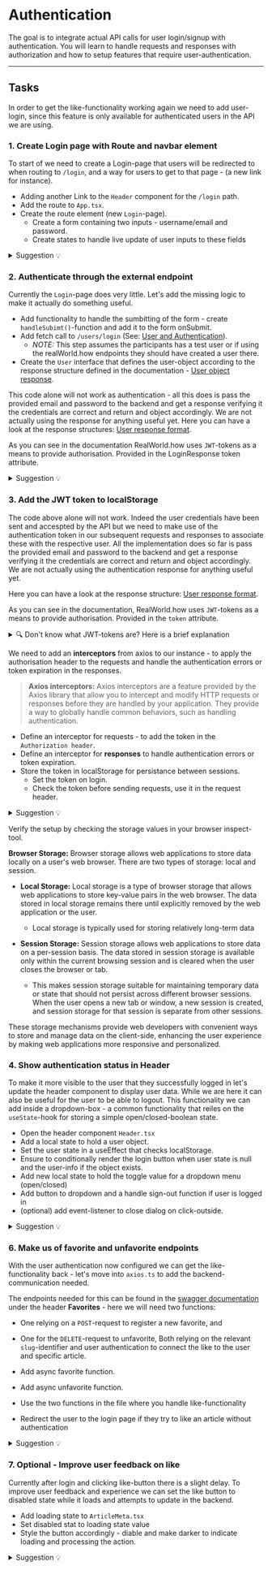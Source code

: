 # Authentication

The goal is to integrate actual API calls for user login/signup with authentication. You will learn to handle requests and responses with authorization and how to setup features that require user-authentication.

---

## Tasks

In order to get the like-functionality working again we need to add user-login, since this feature is only available for authenticated users in the API we are using.

### 1. Create Login page with Route and navbar element

To start of we need to create a Login-page that users will be redirected to when routing to `/login`, and a way for users to get to that page - (a new link for instance).

- Adding another Link to the `Header` component for the `/login` path.
- Add the route to `App.tsx`.
- Create the route element (new `Login`-page).
  - Create a form containing two inputs - username/email and password.
  - Create states to handle live update of user inputs to these fields

<details>
<summary> Suggestion 💡</summary>

**Header.tsx**

```tsx
import { Link } from "react-router-dom";
import "./Header.css";

const Header = () => {
  return (
    <header className="header">
      <h1>Conduit</h1>
      <nav className="navbar">
        <ul>
          <li>
            <Link to="/">Home</Link>
          </li>
          <li>
            <Link to="/login">Login</Link>
          </li>
        </ul>
      </nav>
    </header>
  );
};
export default Header;
```

**App.tsx**

```tsx
import { Provider } from "react-redux";
import { BrowserRouter, Route, Routes } from "react-router-dom";
import "./App.css";
import Article from "./pages/Article/Article";
import Home from "./pages/Home/Home";
import Login from "./pages/Login/Login";
import store from "./state/store";

const App = () => {
  return (
    <Provider store={store}>
      <BrowserRouter>
        <Routes>
          <Route path="/" element={<Home />} />
          <Route path="/article/:slug" element={<Article />} />
          <Route path="/login" element={<Login />} />
        </Routes>
      </BrowserRouter>
    </Provider>
  );
};

export default App;
```

**Login.tsx**

```tsx
import { useState } from "react";
import Header from "../../components/Header/Header";
import "./Login.css";

const LoginPage = () => {
  const [form, setForm] = useState<{ email: string; password: string }>({
    email: "",
    password: "",
  });

  return (
    <>
      <Header />
      <form className="login-form">
        <h1 className="login-header">Sign in</h1>
        <div>
          <input
            type="email"
            id="email"
            value={email}
            onChange={(event) =>
              setForm((prev) => {
                return { ...prev, email: event.target.value };
              })
            }
          />
        </div>
        <div>
          <input
            type="password"
            id="password"
            value={password}
            onChange={setForm((prev) => {
              return { ...prev, password: event.target.value };
            })}
          />
        </div>
        <div className="button-container">
          <button type="submit">Sign in</button>
        </div>
      </form>
    </>
  );
};

export default LoginPage;
```

**Login.css**

```css
.login-form {
  max-width: 480px;
  margin: 0 auto;
  margin-top: 60px;
}

.login-form .login-header {
  text-align: center;
  font-size: 2.25rem;
  margin-top: 0;
  margin-bottom: 1rem;
}

.login-form label {
  display: block;
  margin-bottom: 0.5rem;
}

.login-form input {
  font-size: medium;
  box-sizing: border-box;
  width: 100%;
  padding: 1rem;
  margin-bottom: 1rem;
  border: 1px solid #ccc;
  border-radius: 0.25rem;
}

.login-form .button-container {
  display: flex;
  flex-direction: row;
  justify-content: flex-end;
}

.login-form button {
  font-size: medium;
  display: inline-block;
  padding: 1rem 1.5rem;
  background-color: #5cb85c;
  color: white;
  border: none;
  border-radius: 0.25rem;
  cursor: pointer;
}

.login-form button:hover {
  background-color: #3d8b3d;
}
```

</details>

### 2. Authenticate through the external endpoint

Currently the `Login`-page does very little. Let's add the missing logic to make it actually do something useful.

- Add functionality to handle the sumbitting of the form - create `handleSubimt()`-function and add it to the form onSubmit.
- Add fetch call to `/users/login` (See: [User and Authentication](https://www.realworld.how/docs/specs/frontend-specs/swagger)).
  - _NOTE:_ This step assumes the participants has a test user or if using the realWorld.how endpoints they should have created a user there.
- Create the `User` interface that defines the user-object according to the response structure defined in the documentation - [User object response](https://www.realworld.how/docs/specs/backend-specs/api-response-format#users-for-authentication).

This code alone will not work as authentication - all this does is pass the provided email and password to the backend and get a response verifying it the credentials are correct and return and object accordingly. We are not actually using the response for anything useful yet. Here you can have a look at the response structures: [User response format](https://www.realworld.how/docs/specs/backend-specs/api-response-format/#users-for-authentication).

As you can see in the documentation RealWorld.how uses `JWT`-tokens as a means to provide authorisation. Provided in the LoginResponse token attribute.

<details>
<summary> Suggestion 💡</summary>

**Login.tsx**

```tsx
import { login } from "./../../api/axios";
...
const navigate = useNavigate();

const handleSubmit = async (event: React.FormEvent) => {
    event.preventDefault();
    try {
        await login(email, password);
        navigate("/");
    } catch (error) {
        console.log("Login failed");
    }
};
...
<form className="login-form" onSubmit={handleSubmit}>
```

**authentication.ts**

```tsx
import { User } from "../types";

interface LoginResponse {
  user: User;
}

export const login = async (email: string, password: string) => {
  const res = await fetch("/users/login", {
    method: "POST",
    headers: { "Content-Type": "application/json" },
    body: JSON.stringify({
      user: { email, password },
    }),
  });
  const data: LoginResponse = await res.json();
  return data.user;
};
```

**types.ts**

```js
...
export type User = {
  email: string;
  username: string;
  bio: string;
  image: string;
  token: string;
};
```

</details>

### 3. Add the JWT token to localStorage

The code above alone will not work. Indeed the user credentials have been sent and accespted by the API but we need to make use of the authentication token in our subsequent requests and responses to associate these with the respective user. All the implementation does so far is pass the provided email and password to the backend and get a response verifying it the credentials are correct and return and object accordingly. We are not actually using the authentication response for anything useful yet.

Here you can have a look at the response structure: [User response format](https://www.realworld.how/docs/specs/backend-specs/api-response-format/#users-for-authentication).

As you can see in the documentation, RealWorld.how uses `JWT`-tokens as a means to provide authorisation. Provided in the `token` attribute.

<details>
<summary>🔍 Don't know what JWT-tokens are? Here is a brief explanation</summary>
> **JWT (JSON Web Tokens)**
> JWT is a secure way to transmit information between a client and a server. It allows the server to authenticate and authorize the client based on the information contained within the token.
</details>

We need to add an **interceptors** from axios to our instance - to apply the authorisation header to the requests and handle the authentication errors or token expiration in the responses.

> **Axios interceptors:** Axios interceptors are a feature provided by the Axios library that allow you to intercept and modify HTTP requests or responses before they are handled by your application. They provide a way to globally handle common behaviors, such as handling authentication.

- Define an interceptor for requests - to add the token in the `Authorization header`.
- Define an interceptor for **responses** to handle authentication errors or token expiration.
- Store the token in localStorage for persistance between sessions.
  - Set the token on login.
  - Check the token before sending requests, use it in the request header.

<details>
<summary> Suggestion 💡</summary>

**auth.ts**

```tsx
export const login = async (email: string, password: string) => {
  const res = await fetch("/users/login", {
    method: "POST",
    headers: getRequestHeaders(),
    body: JSON.stringify({
      user: { email, password },
    }),
  });
  const data: LoginResponse = await res.json();
  localStorage.setItem("user", JSON.stringify(data.user));
  return data.user;
};

const getUser = () => {
  const userString = localStorage.getItem("user");
  if (userString) {
    const user: User = JSON.parse(userString);
    return user;
  }
};

export const getRequestHeaders = (override?: HeadersInit): HeadersInit => ({
  "Content-Type": "application/json",
  Authorization: `Bearer ${getUser()?.token}`,
  ...override,
});
```

In this setup it makes sense for us to use `localStorage` (_see explenation below_) - i.e. we get the item from storage using the key `jwt`. For this to work we need to adjust the `login()`-function to **set** the value of this _storage-key_ to the user specific token returned in the authentication request.

</details>

Verify the setup by checking the storage values in your browser inspect-tool.

**Browser Storage:** Browser storage allows web applications to store data locally on a user's web browser. There are two types of storage: local and session.

- **Local Storage:** Local storage is a type of browser storage that allows web applications to store key-value pairs in the web browser. The data stored in local storage remains there until explicitly removed by the web application or the user.

  - Local storage is typically used for storing relatively long-term data

- **Session Storage:** Session storage allows web applications to store data on a per-session basis. The data stored in session storage is available only within the current browsing session and is cleared when the user closes the browser or tab.
  - This makes session storage suitable for maintaining temporary data or state that should not persist across different browser sessions. When the user opens a new tab or window, a new session is created, and session storage for that session is separate from other sessions.

These storage mechanisms provide web developers with convenient ways to store and manage data on the client-side, enhancing the user experience by making web applications more responsive and personalized.

### 4. Show authentication status in Header

To make it more visible to the user that they successfully logged in let's update the header component to display user data. While we are here it can also be useful for the user to be able to logout. This functionality we can add inside a dropdown-box - a common functionality that reiles on the `useState`-hook for storing a simple open/closed-boolean state.

- Open the header component `Header.tsx`
- Add a local state to hold a user object.
- Set the user state in a useEffect that checks localStorage.
- Ensure to conditionally render the login button when user state is null and the user-info if the object exists.
- Add new local state to hold the toggle value for a dropdown menu (open/closed)
- Add button to dropdown and a handle sign-out function if user is logged in
- (optional) add event-listener to close dialog on click-outside.

<details>
<summary> Suggestion 💡</summary>

**Header.tsx (before signout)**

```tsx
import { useEffect, useState } from "react";
import { Link } from "react-router-dom";
import { User } from "../../types";
import "./Header.css";
import { getUser } from "../../api/auth";

const Header = () => {
  const [user, setUser] = useState<User | null>(null);

  useEffect(() => {
    const storedUser = getUser();
    if (storedUser) setUser(storedUser);
  }, []);

  return (
    <header className="header">
      <h1>Conduit</h1>
      <nav className="navbar">
        <ul>
          <li>
            <Link to="/">Home</Link>
          </li>
          <li>
            {user ? (
              <div className="user-info">
                <img src={user.image} alt={`${user.username}'s avatar`} />
                <p>{user.username}</p>
              </div>
            ) : (
              <Link to="/login">Login</Link>
            )}
          </li>
        </ul>
      </nav>
    </header>
  );
};
export default Header;
```

```css
.user-info {
  display: flex;
  align-items: center;
  cursor: pointer;
}

.user-info img {
  width: 30px;
  height: 30px;
  border-radius: 50%;
  margin-right: 5px;
}
```

**Header.tsx (after signout)**

```tsx
import { useEffect, useState } from "react";
import { Link, useNavigate } from "react-router-dom";
import { User } from "../../types";
import "./Header.css";

const Header = () => {
  const navigate = useNavigate();
  const [user, setUser] = (useState < User) | (null > null);
  const [open, setOpen] = useState(false);

  const handleSignOut = () => {
    localStorage.removeItem("user");
    setUser(null);
    setOpen(false);
    navigate("/");
  };

  useEffect(() => {
    const userString = localStorage.getItem("user");
    if (!userString) {
      setUser(null);
    } else {
      setUser(JSON.parse(userString));
    }
  }, [user]);

  return (
    <header className="header">
      <h1>Conduit</h1>
      <nav className="navbar">
        <ul>
          <li>
            <Link to="/">Home</Link>
          </li>
          <li>
            {user ? (
              <>
                <div
                  className="user-info"
                  onClick={() => setOpen((prev) => !prev)}
                >
                  <img src={user.image} alt={`${user.username}'s avatar`} />
                  <p>{user.username}</p>
                </div>
                {open && (
                  <div className="dropdown-menu">
                    <button onClick={handleSignOut}>Sign out</button>
                  </div>
                )}
              </>
            ) : (
              <Link to="/login">Login</Link>
            )}
          </li>
        </ul>
      </nav>
    </header>
  );
};
export default Header;
```

```css
.dropdown-menu {
  position: absolute;
  right: 10px;
  top: 50px;
  background-color: white;
  border: 1px solid #ddd;
  padding: 10px;
  border-radius: 5px;
  box-shadow: 0px 8px 16px 0px rgba(0, 0, 0, 0.2);
}

.dropdown-menu button {
  all: unset;
  cursor: pointer;
}
```

</details>

### 6. Make us of favorite and unfavorite endpoints

With the user authentication now configured we can get the like-functionality back - let's move into `axios.ts` to add the backend-communication needed.

The endpoints needed for this can be found in the [swagger documentation](https://www.realworld.how/docs/specs/frontend-specs/swagger) under the header **Favorites** - here we will need two functions:

- One relying on a `POST`-request to register a new favorite, and
- One for the `DELETE`-request to unfavorite,
  Both relying on the relevant `slug`-identifier and user authentication to connect the like to the user and specific article.

- Add async favorite function.
- Add async unfavorite function.
- Use the two functions in the file where you handle like-functionality
- Redirect the user to the login page if they try to like an article without authentication

<details>
<summary> Suggestion 💡</summary>

**articles.ts**

```tsx
export const favoriteArticle = async (slug: string) => {
  const res = await fetch(`/articles/${slug}/favorite`, {
    method: "POST",
    headers: getRequestHeaders(),
  });
  const data: ArticleResponse = await res.json();
  return data.article;
};

export const unFavoriteArticle = async (slug: string) => {
  const res = await fetch(`/articles/${slug}/favorite`, {
    method: "DELETE",
    headers: getRequestHeaders(),
  });
  const data: ArticleResponse = await res.json();
  return data.article;
};
```

**ArticleMeta.tsx**

```tsx
import { useDispatch } from "react-redux";
import { favoriteArticle, unFavoriteArticle } from "../../api/axios";
import { submitFavorite } from "../../state/appSlice";
import { Article } from "../../types";
import "./ArticleMeta.css";

interface Props {
  article: Article;
}
const ArticleMeta = ({ article }: Props) => {
  const dispatch = useDispatch();

  return (
    <div className="article-meta">
      <div className="info">
        <a href="/">{article.author.username}</a>
        <span className="subtitle1">
          {new Date(article.createdAt).toLocaleDateString()}
        </span>
      </div>
      <button
        className={article.favorited ? "favorited" : ""}
        onClick={async () => {
          try {
            if (article.favorited) {
              await unFavoriteArticle(article.slug);
            } else {
              await favoriteArticle(article.slug);
            }

            dispatch(submitFavorite(article.slug));
          } catch (error) {
            console.log("Error updating favorite");
          }
        }}
      >
        Like {article.favoritesCount}
      </button>
    </div>
  );
};

export default ArticleMeta;
```

</details>

### 7. Optional - Improve user feedback on like

Currently after login and clicking like-button there is a slight delay. To improve user feedback and experience we can set the like button to disabled state while it loads and attempts to update in the backend.

- Add loading state to `ArticleMeta.tsx`
- Set disabled stat to loading state value
- Style the button accordingly - diable and make darker to indicate loading and processing the action.

<details>
<summary> Suggestion 💡</summary>

**ArticleMeta.tsx**

```tsx
const [loading, setLoading] = useState(false);
...
<button
    className={article.favorited ? "favorited" : ""}
    disabled={loading}
    onClick={async () => {
      try {
        setLoading(true);
        if (article.favorited) {
          await unFavoriteArticle(article.slug);
        } else {
          await favoriteArticle(article.slug);
        }
        dispatch(submitFavorite(article.slug));
        setLoading(false);
      } catch (error) {
        console.log("Error updating favorite");
      }
    }}
>
    Like {article.favoritesCount}
</button>
```

```css
.article-meta button:disabled {
  cursor: not-allowed;
  opacity: 0.65;
}
```

</details>
